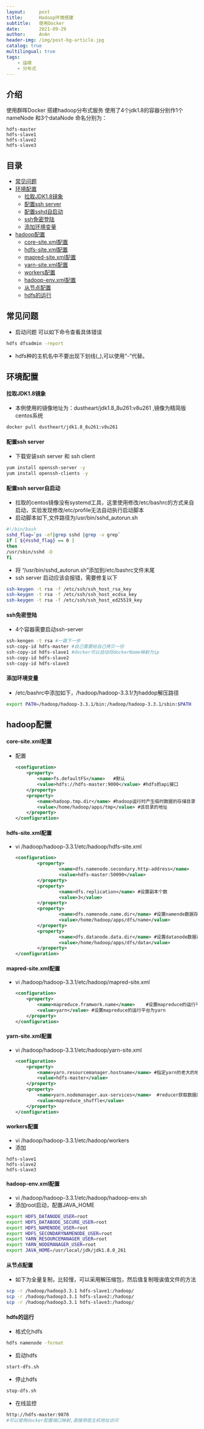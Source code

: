 ```yaml
---
layout:     post
title:      Hadoop环境搭建
subtitle:   使用Docker
date:       2021-09-29
author:     AnAn
header-img: /img/post-bg-article.jpg
catalog: true
multilingual: true
tags:
    - 运维
    - 分布式
---
```

## 介绍
使用群晖Docker 搭建hadoop分布式服务
使用了4个jdk1.8的容器分别作1个nameNode 和3个dataNode
命名分别为：
```text
hdfs-master
hdfs-slave1
hdfs-slave2
hdfs-slave3
```

## 目录
- [常见问题](#id000)
- [环境配置](#id001)
  - [拉取JDK1.8镜象](#id001)
  - [配置ssh server](#id002)
  - [配置sshd自启动](#id003)
  - [ssh免密登陆](#id004)
  - [添加环境变量](#id005)
- [hadoop配置](#id006)
  - [core-site.xml配置](#id006)
  - [hdfs-site.xml配置](#id007)
  - [mapred-site.xml配置](#id008)
  - [yarn-site.xml配置](#id009)
  - [workers配置](#id010)
  - [hadoop-env.xml配置](#id011)
  - [从节点配置](#id015)
  - [hdfs的运行](#id013)

<a name="id000"></a>
## 常见问题
- 启动问题 可以如下命令查看具体错误
```sh
hdfs dfsadmin -report
```   
- hdfs种的主机名中不要出现下划线(_),可以使用“-”代替。

<a name="id001"></a>
## 环境配置

#### 拉取JDK1.8镜象
- 本例使用的镜像地址为：dustheart/jdk1.8_8u261:v8u261 ,镜像为精简版centos系统
```sh
docker pull dustheart/jdk1.8_8u261:v8u261
```

<a name="id002"></a>
#### 配置ssh server
- 下载安装ssh server 和 ssh client
```sh
yum install openssh-server -y
yum install openssh-clients -y
```

<a name="id003"></a>
#### 配置ssh server自启动
- 拉取的centos镜像没有systemd工具，这里使用修改/etc/bashrc的方式来自启动，实验发现修改/etc/profile无法自动执行启动脚本
- 启动脚本如下,文件路径为/usr/bin/sshd_autorun.sh
```sh
#!/bin/bash
sshd_flag=`ps -ef|grep sshd |grep -v grep`
if [ ${#sshd_flag} == 0 ]
then
/usr/sbin/sshd -D
fi
```
- 将 “/usr/bin/sshd_autorun.sh”添加到/etc/bashrc文件末尾
- ssh server 启动应该会报错，需要修复以下
```sh
ssh-keygen -t rsa -f /etc/ssh/ssh_host_rsa_key
ssh-keygen -t rsa -f /etc/ssh/ssh_host_ecdsa_key
ssh-keygen -t rsa -f /etc/ssh/ssh_host_ed25519_key
```

<a name="id004"></a>
#### ssh免密登陆
- 4个容器需要启动ssh-server
```sh
ssh-kengen -t rsa #一路下一步
ssh-copy-id hdfs-master #自己需要给自己拷贝一份
ssh-copy-id hdfs-slave1 #docker可以自动将dockerName映射为ip
ssh-copy-id hdfs-slave2
ssh-copy-id hdfs-slave3
```

<a name="id004"></a>
#### 添加环境变量
- /etc/bashrc中添加如下，/hadoop/hadoop-3.3.1/为haddop解压路径
```sh
export PATH=/hadoop/hadoop-3.3.1/bin:/hadoop/hadoop-3.3.1/sbin:$PATH
```

## hadoop配置

<a name="id006"></a>
#### core-site.xml配置
- 配置
    ```xml
    <configuration>
        <property>
            <name>fs.defaultFS</name>   #默认
            <value>hdfs://hdfs-master:9000</value> #hdfs的api接口
        </property>
        <property>
            <name>hadoop.tmp.dir</name> #hadoop运行时产生临时数据的存储目录
            <value>/home/hadoop/apps/tmp</value> #该目录的地址
        </property>
    </configuration>
    ```

<a name="id007"></a>
#### hdfs-site.xml配置
- vi /hadoop/hadoop-3.3.1/etc/hadoop/hdfs-site.xml
    ```xml
    <configuration>
            <property>
                    <name>dfs.namenode.secondary.http-address</name>
                    <value>hdfs-master:50090</value>
            </property>
            <property>
                    <name>dfs.replication</name> #设置副本个数
                    <value>3</value>
            </property>
            <property>
                    <name>dfs.namenode.name.dir</name> #设置namende数据存放点
                    <value>/home/hadoop/apps/dfs/name</value>
            </property>
            <property>
                    <name>dfs.datanode.data.dir</name> #设置datanode数据存放点
                    <value>/home/hadoop/apps/dfs/data</value>
            </property>
    </configuration>
    ```

<a name="id008"></a>
#### mapred-site.xml配置
- vi /hadoop/hadoop-3.3.1/etc/hadoop/mapred-site.xml
    ```xml
    <configuration>
        <property>
            <name>mapreduce.framwork.name</name>    #设置mapreduce的运行平台的名称
            <value>yarn</value> #设置mapreduce的运行平台为yarn
        </property>
    </configuration>
    ```

<a name="id009"></a>
#### yarn-site.xml配置
- vi /hadoop/hadoop-3.3.1/etc/hadoop/yarn-site.xml
    ```xml
    <configuration>
        <property>
            <name>yarn.resourcemanager.hostname</name> #指定yarn的老大的地址
            <value>hdfs-master</value>
        </property>
        <property>
            <name>yarn.nodemanager.aux-services</name>  #reducer获取数据的方式
            <value>mapreduce_shuffle</value> 
        </property>
    </configuration>
    ```

<a name="id010"></a>
#### workers配置
- vi /hadoop/hadoop-3.3.1/etc/hadoop/workers
- 添加
```text
hdfs-slave1
hdfs-slave2
hdfs-slave3
```

<a name="id011"></a>
#### hadoop-env.xml配置
- vi /hadoop/hadoop-3.3.1/etc/hadoop/hadoop-env.sh
- 添加root启动，配置JAVA_HOME
```sh
export HDFS_DATANODE_USER=root                                                                                                        
export HDFS_DATABODE_SECURE_USER=root                                                                                                 
export HDFS_NAMENODE_USER=root                                                                                                        
export HDFS_SECONDARYNAMENODE_USER=root                                                                                               
export YARN_RESOURCEMANAGER_USER=root                                                                                                 
export YARN_NODEMANAGER_USER=root
export JAVA_HOME=/usr/local/jdk/jdk1.8.0_261
```

<a name="id015"></a>
#### 从节点配置
- 如下为全量复制，比较慢，可以采用解压缩包，然后值复制哦诶值文件的方法
```sh
scp -r /hadoop/hadoop3.3.1 hdfs-slave1:/hadoop/
scp -r /hadoop/hadoop3.3.1 hdfs-slave2:/hadoop/
scp -r /hadoop/hadoop3.3.1 hdfs-slave3:/hadoop/
```

<a name="id013"></a>
#### hdfs的运行
- 格式化hdfs
```sh
hdfs namenode -format
```
- 启动hdfs
```sh
start-dfs.sh
```
- 停止hdfs
```sh
stop-dfs.sh
```
- 在线监控
```sh
http://hdfs-master:9870
#可以使用docker配置端口映射,直接用宿主机地址访问
```